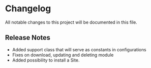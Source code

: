 # Changelog
All notable changes to this project will be documented in this file.  

## Release Notes

* Added support class that will serve as constants in configurations
* Fixes on download, updating and deleting module
* Added possibility to install a Site.

